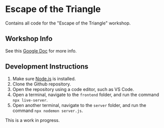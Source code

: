 # Escape of the Triangle

Contains all code for the "Escape of the Triangle" workshop.

## Workshop Info

See this [Google Doc](https://docs.google.com/document/d/13p5BoC7BIf2VXVYe0BNuxkO0PCirLQuqS0x1D6GOsP4/edit?usp=sharing) for more info.

## Development Instructions

1. Make sure [Node.js](https://nodejs.org/en/) is installed.
2. Clone the Github repository.
3. Open the repository using a code editor, such as VS Code.
4. Open a terminal, navigate to the `frontend` folder, and run the command `npx live-server`.
5. Open another terminal, navigate to the `server` folder, and run the command `npx nodemon server.js`.

This is a work in progress.